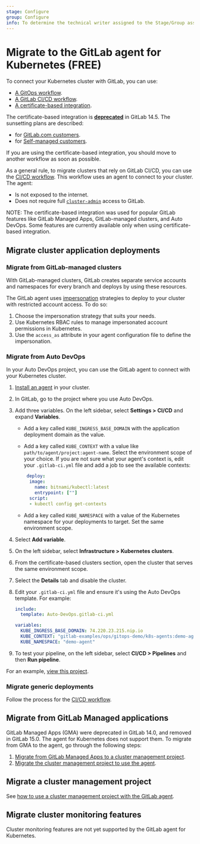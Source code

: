 ```yaml
---
stage: Configure
group: Configure
info: To determine the technical writer assigned to the Stage/Group associated with this page, see https://about.gitlab.com/handbook/product/ux/technical-writing/#assignments
---
```


# Migrate to the GitLab agent for Kubernetes **(FREE)**

To connect your Kubernetes cluster with GitLab, you can use:

- [A GitOps workflow](../../clusters/agent/gitops.md).
- [A GitLab CI/CD workflow](../../clusters/agent/ci_cd_workflow.md).
- [A certificate-based integration](index.md).

The certificate-based integration is
[**deprecated**](https://about.gitlab.com/blog/2021/11/15/deprecating-the-cert-based-kubernetes-integration/)
in GitLab 14.5. The sunsetting plans are described:

- for [GitLab.com customers](../../../update/deprecations.md#saas-certificate-based-integration-with-kubernetes).
- for [Self-managed customers](../../../update/deprecations.md#self-managed-certificate-based-integration-with-kubernetes).

If you are using the certificate-based integration, you should move to another workflow as soon as possible.

As a general rule, to migrate clusters that rely on GitLab CI/CD,
you can use the [CI/CD workflow](../../clusters/agent/ci_cd_workflow.md).
This workflow uses an agent to connect to your cluster. The agent:

- Is not exposed to the internet.
- Does not require full [`cluster-admin`](https://kubernetes.io/docs/reference/access-authn-authz/rbac/#user-facing-roles) access to GitLab.

NOTE:
The certificate-based integration was used for popular GitLab features like
GitLab Managed Apps, GitLab-managed clusters, and Auto DevOps.
Some features are currently available only when using certificate-based integration.

## Migrate cluster application deployments

### Migrate from GitLab-managed clusters

With GitLab-managed clusters, GitLab creates separate service accounts and namespaces
for every branch and deploys by using these resources.

The GitLab agent uses [impersonation](../../clusters/agent/ci_cd_workflow.md#restrict-project-and-group-access-by-using-impersonation)
strategies to deploy to your cluster with restricted account access. To do so:

1. Choose the impersonation strategy that suits your needs.
1. Use Kubernetes RBAC rules to manage impersonated account permissions in Kubernetes.
1. Use the `access_as` attribute in your agent configuration file to define the impersonation.

### Migrate from Auto DevOps

In your Auto DevOps project, you can use the GitLab agent to connect with your Kubernetes cluster.

1. [Install an agent](../../clusters/agent/install/index.md) in your cluster.
1. In GitLab, go to the project where you use Auto DevOps.
1. Add three variables. On the left sidebar, select **Settings > CI/CD** and expand **Variables**.
   - Add a key called `KUBE_INGRESS_BASE_DOMAIN` with the application deployment domain as the value.
   - Add a key called `KUBE_CONTEXT` with a value like `path/to/agent/project:agent-name`.
     Select the environment scope of your choice.
     If you are not sure what your agent's context is, edit your `.gitlab-ci.yml` file and add a job to see the available contexts:

     ```yaml
      deploy:
       image:
         name: bitnami/kubectl:latest
         entrypoint: [""]
       script:
       - kubectl config get-contexts
      ```

   - Add a key called `KUBE_NAMESPACE` with a value of the Kubernetes namespace for your deployments to target. Set the same environment scope.
1. Select **Add variable**.
1. On the left sidebar, select **Infrastructure > Kubernetes clusters**.
1. From the certificate-based clusters section, open the cluster that serves the same environment scope.
1. Select the **Details** tab and disable the cluster.
1. Edit your `.gitlab-ci.yml` file and ensure it's using the Auto DevOps template. For example:

   ```yaml
   include:
     template: Auto-DevOps.gitlab-ci.yml

   variables:
     KUBE_INGRESS_BASE_DOMAIN: 74.220.23.215.nip.io
     KUBE_CONTEXT: "gitlab-examples/ops/gitops-demo/k8s-agents:demo-agent"
     KUBE_NAMESPACE: "demo-agent"
   ```

1. To test your pipeline, on the left sidebar, select **CI/CD > Pipelines** and then **Run pipeline**.

For an example, [view this project](https://gitlab.com/gitlab-examples/ops/gitops-demo/hello-world-service).

### Migrate generic deployments

Follow the process for the [CI/CD workflow](../../clusters/agent/ci_cd_workflow.md).

## Migrate from GitLab Managed applications

GitLab Managed Apps (GMA) were deprecated in GitLab 14.0, and removed in GitLab 15.0.
The agent for Kubernetes does not support them. To migrate from GMA to the
agent, go through the following steps:

1. [Migrate from GitLab Managed Apps to a cluster management project](../../clusters/migrating_from_gma_to_project_template.md).
1. [Migrate the cluster management project to use the agent](../../clusters/management_project_template.md).

## Migrate a cluster management project

See [how to use a cluster management project with the GitLab agent](../../clusters/management_project_template.md).

## Migrate cluster monitoring features

Cluster monitoring features are not yet supported by the GitLab agent for Kubernetes.

